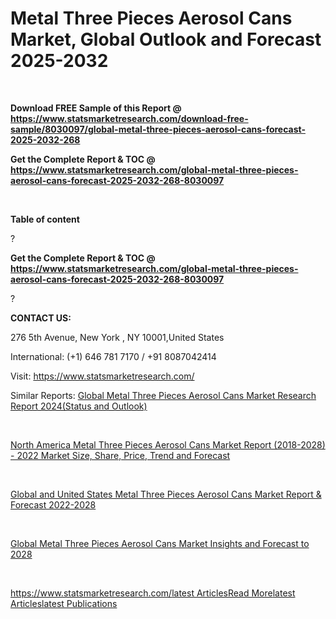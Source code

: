 <h1>Metal Three Pieces Aerosol Cans Market, Global Outlook and Forecast 2025-2032</h1><br/><p><strong>Download FREE Sample of this Report @ <a href="https://www.statsmarketresearch.com/download-free-sample/8030097/global-metal-three-pieces-aerosol-cans-forecast-2025-2032-268">https://www.statsmarketresearch.com/download-free-sample/8030097/global-metal-three-pieces-aerosol-cans-forecast-2025-2032-268</a></strong></p>
 
 
 
 <div><b>Get the Complete Report & TOC @ <a href="https://www.statsmarketresearch.com/global-metal-three-pieces-aerosol-cans-forecast-2025-2032-268-8030097">https://www.statsmarketresearch.com/global-metal-three-pieces-aerosol-cans-forecast-2025-2032-268-8030097</a></b></div>
 
 
 
 <p><br />
 
 <b>Table of content</b></p>
 
 
 
 <p>? </p>
 
 
 
 <div><b>Get the Complete Report & TOC @ <a href="https://www.statsmarketresearch.com/global-metal-three-pieces-aerosol-cans-forecast-2025-2032-268-8030097">https://www.statsmarketresearch.com/global-metal-three-pieces-aerosol-cans-forecast-2025-2032-268-8030097</a></b></div>
 
 
 
 <p>? </p>
 
 
 
 <p><b>CONTACT US:</b><br />
 
 276 5th Avenue, New York , NY 10001,United States<br />
 
 International: (+1) 646 781 7170 / +91 8087042414<br />
 
 Visit: <a href="https://www.statsmarketresearch.com/">https://www.statsmarketresearch.com/</a><br />
 
 Similar Reports: <a href="https://www.statsmarketresearch.com/global-metal-three-pieces-aerosol-cans-forecast-2025-2032-268-8030097">Global Metal Three Pieces Aerosol Cans Market Research Report 2024(Status and Outlook)</a><br />
 
 <br />
 
 <a href="https://www.statsmarketresearch.com/global-metal-three-pieces-aerosol-cans-forecast-2025-2032-268-8030097">North America Metal Three Pieces Aerosol Cans Market Report (2018-2028) - 2022 Market Size, Share, Price, Trend and Forecast</a><br />
 
 <br />
 
 <a href="https://www.statsmarketresearch.com/global-metal-three-pieces-aerosol-cans-forecast-2025-2032-268-8030097">Global and United States Metal Three Pieces Aerosol Cans Market Report & Forecast 2022-2028</a><br />
 
 <br />
 
 <a href="https://www.statsmarketresearch.com/global-metal-three-pieces-aerosol-cans-forecast-2025-2032-268-8030097">Global Metal Three Pieces Aerosol Cans Market Insights and Forecast to 2028</a><br />
 
 <br />
 
 <a href="https://gyeongbokgung.com">https://www.statsmarketresearch.com/</a><a href="https://hallyeomaritime.com">latest Articles</a><a href="https://jingwansa.com">Read More</a><a href="https://nguoiviet.jp/">latest Articles</a><a href="https://www.intelmarketresearch.com/">latest Publications</a></p>